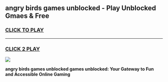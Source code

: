 
## angry birds games unblocked - Play Unblocked Gmaes & Free
<h3>
<a href="https://news.freeplayer.one?title=angry_birds_games_unblocked&ref=23F">CLICK TO PLAY</a></h3>
<hr>

<h3>
<a href="https://news.freeplayer.one?title=angry_birds_games_unblocked&ref=23F">CLICK 2 PLAY</a>
  
</h3>

<a href="https://news.freeplayer.one?title=angry_birds_games_unblocked&ref=23F/"><img src="https://clearcache.store/games.png"></a>


**angry birds games unblocked games unblocked: Your Gateway to Fun and Accessible Online Gaming**
